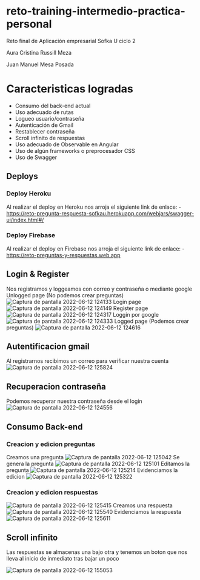 # reto-training-intermedio-practica-personal

Reto final de Aplicación empresarial Sofka U ciclo 2

Aura Cristina Russill Meza
  
Juan Manuel Mesa Posada



# Caracteristicas logradas

- Consumo del back-end actual
- Uso adecuado de rutas
- Logueo usuario/contraseña
- Autenticación de Gmail
- Restablecer contraseña
- Scroll infinito de respuestas
- Uso adecuado de Observable en Angular
- Uso de algún frameworks o preprocesador CSS
- Uso de Swagger 



## Deploys

### Deploy Heroku
Al realizar el deploy en Heroku nos arroja el siguiente link de enlace:
-https://reto-pregunta-respuesta-sofkau.herokuapp.com/webjars/swagger-ui/index.html#/

### Deploy Firebase
Al realizar el deploy en Firebase nos arroja el siguiente link de enlace:
-https://reto-preguntas-y-respuestas.web.app



## Login & Register

Nos registramos y loggeamos con correo y contraseña o mediante google
Unlogged page (No podemos crear preguntas)
![Captura de pantalla 2022-06-12 124133](https://user-images.githubusercontent.com/69650871/173253487-9ac29871-2d0b-427a-9ccc-1173c696cb98.png)
Login page
![Captura de pantalla 2022-06-12 124149](https://user-images.githubusercontent.com/69650871/173253490-36c1e4c9-b658-4a8f-a5f8-da1c4420a622.png)
Register page
![Captura de pantalla 2022-06-12 124317](https://user-images.githubusercontent.com/69650871/173253493-14135536-efa3-4925-8c7f-baf55dfba9bc.png)
Loggin por google
![Captura de pantalla 2022-06-12 124333](https://user-images.githubusercontent.com/69650871/173253500-01697a50-8917-4f9b-947c-fb25630691a9.png)
Logged page (Podemos crear preguntas)
![Captura de pantalla 2022-06-12 124616](https://user-images.githubusercontent.com/69650871/173253535-81221193-3b46-43ac-9ef3-d9c6cc67075c.png)



## Autentificacion gmail

Al registrarnos recibimos un correo para verificar nuestra cuenta
![Captura de pantalla 2022-06-12 125824](https://user-images.githubusercontent.com/69650871/173253711-d90fdc3d-981b-4d7e-9762-902b5941d0aa.png)



## Recuperacion contraseña

Podemos recuperar nuestra contraseña desde el login
![Captura de pantalla 2022-06-12 124556](https://user-images.githubusercontent.com/69650871/173253859-3a65c732-8a5f-45b8-bd36-648dcb3faa52.png)

## Consumo Back-end

### Creacion y edicion preguntas

Creamos una pregunta
![Captura de pantalla 2022-06-12 125042](https://user-images.githubusercontent.com/69650871/173254228-4d1d912d-1da0-4a14-ae24-56306176856f.png)
Se genera la pregunta
![Captura de pantalla 2022-06-12 125101](https://user-images.githubusercontent.com/69650871/173254245-6edc1ccd-87d4-4fe1-8576-7d6f47ee0101.png)
Editamos la pregunta
![Captura de pantalla 2022-06-12 125214](https://user-images.githubusercontent.com/69650871/173254302-9be80a1a-5bb8-4be0-b869-ed269b15a1e1.png)
Evidenciamos la edicion
![Captura de pantalla 2022-06-12 125322](https://user-images.githubusercontent.com/69650871/173254319-c02fc8ab-ec97-446a-b035-7df9347fe339.png)

### Creacion y edicion respuestas

![Captura de pantalla 2022-06-12 125415](https://user-images.githubusercontent.com/69650871/173254346-b7440fc2-422a-43bc-8115-9114ef1f4eb4.png)
Creamos una respuesta
![Captura de pantalla 2022-06-12 125540](https://user-images.githubusercontent.com/69650871/173254355-a6008604-83a9-476c-b007-a01fb5cd4114.png)
Evidenciamos la respuesta
![Captura de pantalla 2022-06-12 125611](https://user-images.githubusercontent.com/69650871/173254369-701c81dd-1805-49d1-84a6-5a0e6c733cee.png)



## Scroll infinito

Las respuestas se almacenas una bajo otra y tenemos un boton que nos lleva al inicio de inmediato tras bajar un poco

![Captura de pantalla 2022-06-12 155053](https://user-images.githubusercontent.com/69650871/173254409-5893da66-8cc0-48c9-a3d3-bd821ffb0495.png)
